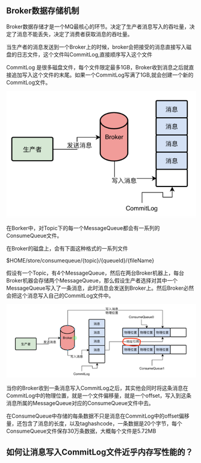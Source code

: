 ## Broker数据存储机制

Broker数据存储才是一个MQ最核心的环节。决定了生产者消息写入的吞吐量，决定了消息不能丢失，决定了消费者获取消息的吞吐量。



当生产者的消息发送到一个Broker上的时候，broker会把接受的消息直接写入磁盘的日志文件，这个文件叫CommitLog,直接顺序写入这个文件

CommitLog 是很多磁盘文件，每个文件限定最多1GB，Broker收到消息之后就直接追加写入这个文件的末尾。如果一个CommitLog写满了1GB,就会创建一个新的CommitLog文件。

![image-20200403171714931](images/image-20200403171714931.png)



在Borker中，对Topic下的每一个MessageQueue都会有一系列的ConsumeQueue文件。

在Broker的磁盘上，会有下面这种格式的一系列文件

$HOME/store/consumequeue/{topic}/{queueId}/{fileName}



假设有一个Topic，有4个MessageQueue，然后在两台Broker机器上，每台Broker机器会存储两个MessageQueue，那么假设生产者选择对其中一个MessageQueue写入了一条消息，此时消息会发送到Broker上。然后Broker必然会把这个消息写入自己的CommitLog文件中。



![image-20200403172255222](images/image-20200403172255222.png)



当你的Broker收到一条消息写入CommitLog之后，其实他会同时将这条消息在CommitLog中的物理位置，就是一个文件偏移量，就是一个offset，写入到这条消息所属的MessageQueue对应的ConsumeQueue文件中去。

在ConsumeQueue中存储的每条数据不只是消息在CommitLog中的offset偏移量，还包含了消息的长度，以及taghashcode，一条数据是20个字节，每个ConsumeQueue文件保存30万条数据，大概每个文件是5.72MB



## 如何让消息写入CommitLog文件近乎内存写性能的？















